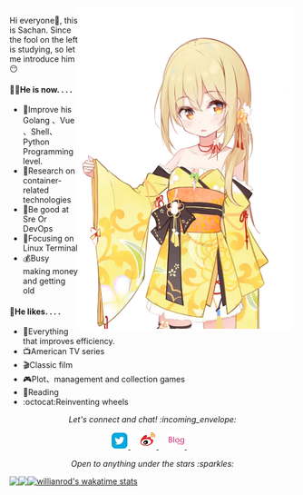 <img align="right" src="/Image/Salsa.png" width='383px' height='566px'>

Hi everyone:wave:, this is Sachan. Since the fool on the left is studying, so let me introduce him:no_mouth:



#### 👨‍💻He is now. . . .

- 🌻Improve his Golang 、Vue 、Shell、Python Programming level.
- 🐳Research on container-related technologies
- 🌴Be good at Sre Or DevOps
- 🌱Focusing on Linux Terminal
- 💰Busy making money and getting old

#### :green_heart:He likes. . . .

- :rocket:Everything that improves efficiency.
- :tv:American TV series
- 🎬Classic film
- :video_game:Plot、management and collection games
- :book:Reading
- :octocat:Reinventing wheels

<p align="center"> 
  <i> Let's connect and chat! :incoming_envelope: </i>
</p>

<p align="center">
  <a href="https://twitter.com/lijinghua001"><img src="/MySvgs/twitter.svg" width="30px" alt="Twitter">     </a> &nbsp; &nbsp;
  <a href="https://weibo.com/5040235191"><img src="/MySvgs/weibo.svg" width="30px" alt="Weibo">    </a> &nbsp; &nbsp;
  <a href="https://www.blog.lijinghua.club"><img src="/MySvgs/blog.svg" width="30px" alt="Blog">    </a> &nbsp; &nbsp;
</p>
<p align="center">
  <i> Open to anything under the stars :sparkles: </i>
</p>





<span>
  <img align="left" src="https://github-readme-stats.vercel.app/api?username=lijinghuatongxue&count_private=true&show_icons=true" />
</span>
<span>
  <img align="left" src="https://github-readme-stats.vercel.app/api/top-langs/?username=lijinghuatongxue&hide=HTML" />
</span>


[![willianrod's wakatime stats](https://github-readme-stats.vercel.app/api/wakatime?username=lijinghuatongxue&layout=compact)](https://github.com/lijinghuatongxue/readme)
